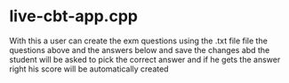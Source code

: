 # live-cbt-app.cpp




With this a user can create the exm questions using the .txt file file the questions above and the answers below and save the changes abd the student will be asked to pick the correct answer and if he gets the answer right his score will be automatically created
